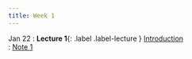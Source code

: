 ```yaml
---
title: Week 1
---
```


Jan 22
: **Lecture 1**{: .label .label-lecture } [Introduction](lecture/lec01)    
    : [Note 1](https://ds100.org/course-notes/intro_lec/introduction.html)




